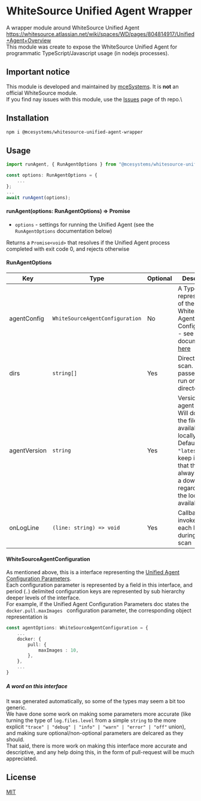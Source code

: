 # WhiteSource Unified Agent Wrapper
A wrapper module around WhiteSource Unified Agent https://whitesource.atlassian.net/wiki/spaces/WD/pages/804814917/Unified+Agent+Overview \
This module was create to expose the WhiteSource Unified Agent for programmatic TypeScript/Javascript usage (in nodejs processes).

## Important notice
This module is developed and maintained by [mceSystems](https://github.com/mceSystems). It is __not__ an official WhiteSource module. \
If you find nay issues with this module, use the [Issues](https://github.com/mceSystems/whitesource-unified-agent-wrapper/issues) page of th repo.\ 

## Installation
``` sh
npm i @mcesystems/whitesource-unified-agent-wrapper
```

## Usage
``` ts
import runAgent, { RunAgentOptions } from "@mcesystems/whitesource-unified-agent-wrapper";

const options: RunAgentOptions = {
	...
};
...
await runAgent(options);
```

#### runAgent(options: RunAgentOptions) => Promise<void>
- `options` - settings for running the Unified Agent (see the `RunAgentOptions` documentation below)

Returns a `Promise<void>` that resolves if the Unified Agent process completed with exit code 0, and rejects otherwise

#### RunAgentOptions
|Key|Type|Optional|Description|
|---|----|--------|-----------|
|agentConfig|`WhiteSourceAgentConfiguration`|No|A TypeScript representation of the WhiteSource Agent Configuration - see documentation [here](https://whitesource.atlassian.net/wiki/spaces/WD/pages/1544880156/Unified+Agent+Configuration+Parameters)|
|dirs|`string[]`|Yes|Directories to scan. If not passed, will run on current directory|
|agentVersion|`string`|Yes|Version of the agent to run. Will download the file if not available locally. Defaults to `"latest"` but keep in mind that this will always trigger a download, regardless to the locally available files|
|onLogLine|`(line: string) => void`|Yes|Callback to be invoked on each log line during the scan|



#### WhiteSourceAgentConfiguration
As mentioned above, this is a interface representing the [Unified Agent Configuration Parameters](https://whitesource.atlassian.net/wiki/spaces/WD/pages/1544880156/Unified+Agent+Configuration+Parameters).\
Each configuration parameter is represented by a field in this interface, and period (`.`) delimited configuration keys are represented by sub hierarchy deeper levels of the interface. \
For example, if the Unified Agent Configuration Parameters doc states the `docker.pull.maxImages ` configuration parameter, the corresponding object representation is
``` ts
const agentOptions: WhiteSourceAgentConfiguration = {
	...
	docker: {
		pull: {
			maxImages : 10,
		},
	},
	...
}
```

##### A word on this interface
It was generated automatically, so some of the types may seem a bit too generic.\
We have done some work on making some parameters more accurate (like turning the type of `log.files.level` from a simple `string` to the more explicit `"trace" | "debug" | "info" | "warn" | "error" | "off"` union), and making sure optional/non-optional parameters are delcared as they should.\
That said, there is more work on making this interface more accurate and descriptive, and any help doing this, in the form of pull-request will be much appreciated.


## License
[MIT](./LICENSE)
